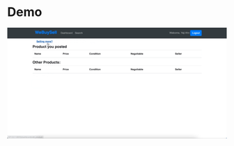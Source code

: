# Demo
<img src="https://github.com/webuysell/weBuySell_2/blob/develop/webuysell_app/static/WeBuySell_mainpage.gif">
